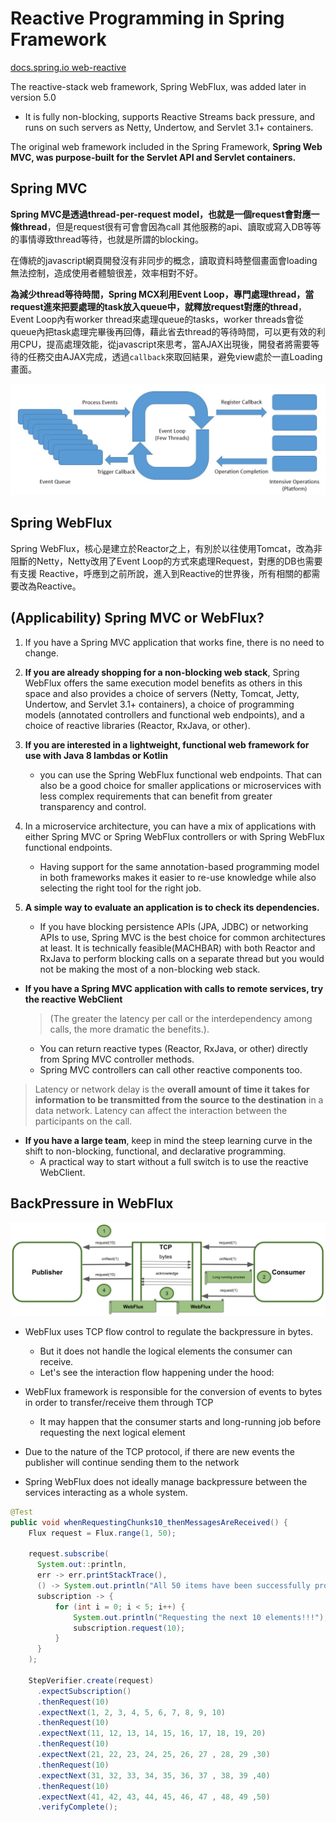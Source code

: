 # Reactive Programming in Spring Framework

[docs.spring.io web-reactive](https://docs.spring.io/spring-framework/docs/current/reference/html/web-reactive.html#webflux)

The reactive-stack web framework, Spring WebFlux, was added later in version 5.0  
- It is fully non-blocking, supports Reactive Streams back pressure, and runs on such servers as Netty, Undertow, and Servlet 3.1+ containers.

The original web framework included in the Spring Framework, **Spring Web MVC, was purpose-built for the Servlet API and Servlet containers.**

## Spring MVC 

**Spring MVC是透過thread-per-request model，也就是一個request會對應一條thread**，但是request很有可會會因為call 其他服務的api、讀取或寫入DB等等的事情導致thread等待，也就是所謂的blocking。

在傳統的javascript網頁開發沒有非同步的概念，讀取資料時整個畫面會loading無法控制，造成使用者體驗很差，效率相對不好。

**為減少thread等待時間，Spring MCX利用Event Loop，專門處理thread，當request進來把要處理的task放入queue中，就釋放request對應的thread**，Event Loop內有worker thread來處理queue的tasks，worker threads會從queue內把task處理完畢後再回傳，藉此省去thread的等待時間，可以更有效的利用CPU，提高處理效能，從javascript來思考，當AJAX出現後，開發者將需要等待的任務交由AJAX完成，透過`callback`來取回結果，避免view處於一直Loading畫面。

![圖 1](../images/01d641eff91b593928bafa2eafbd3402d3c3d260203b378cc647130363427e8f.png)  

## Spring WebFlux

Spring WebFlux，核心是建立於Reactor之上，有別於以往使用Tomcat，改為非阻斷的Netty，Netty改用了Event Loop的方式來處理Request，對應的DB也需要有支援 Reactive，呼應到之前所說，進入到Reactive的世界後，所有相關的都需要改為Reactive。

## (Applicability) Spring MVC or WebFlux?

1. If you have a Spring MVC application that works fine, there is no need to change.   

2. **If you are already shopping for a non-blocking web stack**, Spring WebFlux offers the same execution model benefits as others in this space and also provides a choice of servers (Netty, Tomcat, Jetty, Undertow, and Servlet 3.1+ containers), a choice of programming models (annotated controllers and functional web endpoints), and a choice of reactive libraries (Reactor, RxJava, or other).

3. **If you are interested in a lightweight, functional web framework for use with Java 8 lambdas or Kotlin**
    - you can use the Spring WebFlux functional web endpoints. That can also be a good choice for smaller applications or microservices with less complex requirements that can benefit from greater transparency and control.

4. In a microservice architecture, you can have a mix of applications with either Spring MVC or Spring WebFlux controllers or with Spring WebFlux functional endpoints. 
    - Having support for the same annotation-based programming model in both frameworks makes it easier to re-use knowledge while also selecting the right tool for the right job.

5. **A simple way to evaluate an application is to check its dependencies.** 
    - If you have blocking persistence APIs (JPA, JDBC) or networking APIs to use, Spring MVC is the best choice for common architectures at least. It is technically feasible(MACHBAR) with both Reactor and RxJava to perform blocking calls on a separate thread but you would not be making the most of a non-blocking web stack.



- **If you have a Spring MVC application with calls to remote services, try the reactive WebClient** 
    > (The greater the latency per call or the interdependency among calls, the more dramatic the benefits.). 
    - You can return reactive types (Reactor, RxJava, or other) directly from Spring MVC controller methods. 
    - Spring MVC controllers can call other reactive components too.

> Latency or network delay is the **overall amount of time it takes for information to be transmitted from the source to the destination** in a data network. Latency can affect the interaction between the participants on the call.

- **If you have a large team**, keep in mind the steep learning curve in the shift to non-blocking, functional, and declarative programming. 
    - A practical way to start without a full switch is to use the reactive WebClient.

## BackPressure in WebFlux

![圖 2](../images/3f2eeec750f84f227fb0d74ffa9456c6c5d30d36d7424b7bf44cdf9d3d150cfa.png)  

- WebFlux uses TCP flow control to regulate the backpressure in bytes. 
    - But it does not handle the logical elements the consumer can receive. 
    - Let's see the interaction flow happening under the hood:

- WebFlux framework is responsible for the conversion of events to bytes in order to transfer/receive them through TCP
    - It may happen that the consumer starts and long-running job before requesting the next logical element

- Due to the nature of the TCP protocol, if there are new events the publisher will continue sending them to the network

- Spring WebFlux does not ideally manage backpressure between the services interacting as a whole system. 


```java
@Test
public void whenRequestingChunks10_thenMessagesAreReceived() {
    Flux request = Flux.range(1, 50);

    request.subscribe(
      System.out::println,
      err -> err.printStackTrace(),
      () -> System.out.println("All 50 items have been successfully processed!!!"),
      subscription -> {
          for (int i = 0; i < 5; i++) {
              System.out.println("Requesting the next 10 elements!!!");
              subscription.request(10);
          }
      }
    );

    StepVerifier.create(request)
      .expectSubscription()
      .thenRequest(10)
      .expectNext(1, 2, 3, 4, 5, 6, 7, 8, 9, 10)
      .thenRequest(10)
      .expectNext(11, 12, 13, 14, 15, 16, 17, 18, 19, 20)
      .thenRequest(10)
      .expectNext(21, 22, 23, 24, 25, 26, 27 , 28, 29 ,30)
      .thenRequest(10)
      .expectNext(31, 32, 33, 34, 35, 36, 37 , 38, 39 ,40)
      .thenRequest(10)
      .expectNext(41, 42, 43, 44, 45, 46, 47 , 48, 49 ,50)
      .verifyComplete();
```

